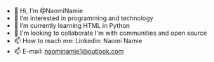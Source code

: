 - 👋 Hi, I’m @NaomiNamie
- 👀 I’m interested in programming and technology
- 🌱 I’m currently learning HTML in Python
- 💞️ I'm looking to collaborate I'm with communities and open source
- 📫 How to reach me: Linkedin: Naomi Namie
- 📫 E-mail: naominamie1@outlook.com
